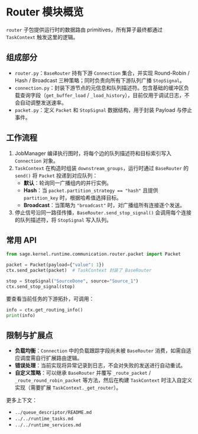 # Router 模块概览

`router` 子包提供运行时的数据路由 primitives，所有算子最终都通过 `TaskContext` 触发这里的逻辑。

## 组成部分

- `router.py`：`BaseRouter` 持有下游 `Connection` 集合，并实现 Round-Robin / Hash / Broadcast
  三种策略；同时负责向所有下游队列广播 `StopSignal`。
- `connection.py`：封装下游节点的元信息和队列描述符。包含基础的缓冲区负载查询字段（`get_buffer_load` /
  `_load_history`），目前仅用于调试日志，不会自动调整发送速率。
- `packet.py`：定义 `Packet` 和 `StopSignal` 数据结构，用于封装 Payload 与停止事件。

## 工作流程

1. JobManager 编译执行图时，将每个边的队列描述符和目标索引写入 `Connection` 对象。
1. `TaskContext` 在构造时组装 `downstream_groups`，运行时通过 `BaseRouter` 的 `send()` 将 `Packet` 投递到对应队列：
   - **默认**：轮询同一广播组内的并行实例。
   - **Hash**：当 `packet.partition_strategy == "hash"` 且提供 `partition_key` 时，根据哈希值选择目标。
   - **Broadcast**：当策略为 `"broadcast"` 时，对广播组所有连接逐个发送。
1. 停止信号沿同一路径传播，`BaseRouter.send_stop_signal()` 会调用每个连接的队列描述符，将 `StopSignal` 写入队列。

## 常用 API

```python
from sage.kernel.runtime.communication.router.packet import Packet

packet = Packet(payload={"value": 1})
ctx.send_packet(packet)  # TaskContext 封装了 BaseRouter

stop = StopSignal("SourceDone", source="Source_1")
ctx.send_stop_signal(stop)
```

要查看当前任务的下游拓扑，可调用：

```python
info = ctx.get_routing_info()
print(info)
```

## 限制与扩展点

- **负载均衡**：`Connection` 中的负载跟踪字段尚未被 `BaseRouter` 消费，如需自适应调度需自行扩展路由逻辑。
- **错误处理**：当前实现将异常记录到日志，不会对失败的发送进行自动重试。
- **自定义策略**：可以继承 `BaseRouter` 并覆写 `_route_packet` / `_route_round_robin_packet` 等方法，然后在构建
  `TaskContext` 时注入自定义实现（需要扩展 `TaskContext._get_router`）。

更多上下文：

- `../queue_descriptor/README.md`
- `../../runtime_tasks.md`
- `../../runtime_services.md`
